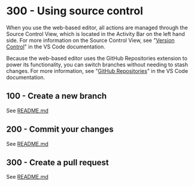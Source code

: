 # 300 - Using source control

When you use the web-based editor, all actions are managed through the Source Control View, which is located in the Activity Bar on the left hand side. For more information on the Source Control View, see "[Version Control](https://code.visualstudio.com/docs/editor/versioncontrol)" in the VS Code documentation.

Because the web-based editor uses the GitHub Repositories extension to power its functionality, you can switch branches without needing to stash changes. For more information, see "[GitHub Repositories](https://code.visualstudio.com/docs/editor/github#_github-repositories-extension)" in the VS Code documentation.

## 100 - Create a new branch

See [README.md](./100/README.md)

## 200 - Commit your changes

See [README.md](./200/README.md)

## 300 - Create a pull request

See [README.md](./300/README.md)